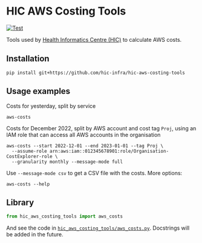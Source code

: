 # HIC AWS Costing Tools

[![Test](https://github.com/hic-infra/hic-aws-costing-tools/actions/workflows/test.yml/badge.svg)](https://github.com/hic-infra/hic-aws-costing-tools/actions/workflows/test.yml)

Tools used by [Health Informatics Centre (HIC)](https://www.dundee.ac.uk/hic) to calculate AWS costs.

## Installation

```
pip install git+https://github.com/hic-infra/hic-aws-costing-tools
```

## Usage examples

Costs for yesterday, split by service

```
aws-costs
```

Costs for December 2022, split by AWS account and cost tag `Proj`, using an IAM role that can access all AWS accounts in the organisation

```
aws-costs --start 2022-12-01 --end 2023-01-01 --tag Proj \
  --assume-role arn:aws:iam::012345678901:role/Organisation-CostExplorer-role \
  --granularity monthly --message-mode full
```

Use `--message-mode csv` to get a CSV file with the costs.
More options:

```
aws-costs --help
```

## Library

```python
from hic_aws_costing_tools import aws_costs
```

And see the code in [`hic_aws_costing_tools/aws_costs.py`](hic_aws_costing_tools/aws_costs.py).
Docstrings will be added in the future.
